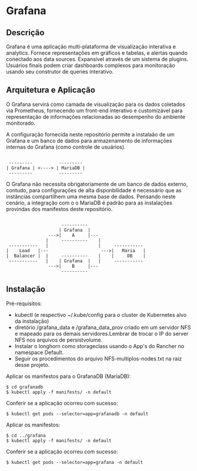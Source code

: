 # Grafana

## Descrição

Grafana é uma aplicação multi-plataforma de visualização interativa e analytics. Fornece representações em gráficos e tabelas, e alertas quando conectado aos data sources. Expansível através de um sistema de plugins. Usuários finais podem criar dashboards complexos para monitoração usando seu construtor de queries interativo.

## Arquitetura e Aplicação

O Grafana servirá como camada de visualização para os dados coletados via Prometheus, fornecendo um front-end interativo e customizável para representação de informações relacionadas ao desempenho do ambiente monitorado.

A configuração fornecida neste repositório permite a instalaão de um Grafana e um banco de dados para armazenamento de informações internas do Grafana (como controle de usuários). 

```

 ---------          ---------
| Grafana | <----> | MariaDB |
 ---------          ---------

```

O Grafana não necessita obrigatoriamente de um banco de dados externo, contudo, para configurações de alta disponbilidade é necessário que as instâncias compartilhem uma mesma base de dados. Pensando neste cenário, a integração com o o MariaDB é padrão para as instalações provindas dos manifestos deste repositório.

```

                     ---------- 
                    | Grafana  |
                --->|    A     |---
               |     ----------    |
 -----------   |                   |     -----------
|    Load   |---                    --->|   Maria   | 
|  Balancer |  |     ----------    |    |     DB    |
 -----------   |    | Grafana  |   |     -----------
                --->|    B     |---
                     ---------- 

```

## Instalação

Pré-requisitos:

- kubectl (e respectivo ~/.kube/config para o cluster de Kubernetes alvo da instalação) 
- diretório /grafana_data e /grafana_data_prov criado em um servidor NFS e mapeado para os demais servidores.Lembrar de trocar o IP do server NFS nos arquivos de persistvolume.
- Instalar o longhorn como storageclass usando o App's do Rancher no namespace Default.
- Seguir os procedimentos do arquivo NFS-multiplos-nodes.txt na raiz desse projeto.

Aplicar os manifestos para o GrafanaDB (MariaDB):
```
$ cd grafanadb
$ kubectl apply -f manifests/ -n default
```

Conferir se a aplicação ocorreu com sucesso:

```
$ kubectl get pods --selector=app=grafanadb -n default
```

Aplicar os manifestos:

```
$ cd ../grafana
$ kubectl apply -f manifests/ -n default
```

Conferir se a aplicação ocorreu com sucesso:

```
$ kubectl get pods --selector=app=grafana -n default
```
